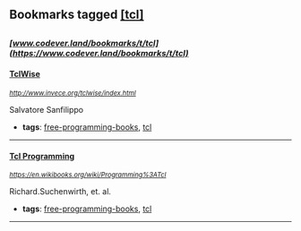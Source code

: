 ## Bookmarks tagged [[tcl]](https://www.codever.land/search?q=[tcl])

_<sup><sup>[www.codever.land/bookmarks/t/tcl](https://www.codever.land/bookmarks/t/tcl)</sup></sup>_
---
#### [TclWise](http://www.invece.org/tclwise/index.html)
_<sup>http://www.invece.org/tclwise/index.html</sup>_

Salvatore Sanfilippo
* **tags**: [free-programming-books](../tagged/free-programming-books.md), [tcl](../tagged/tcl.md)
---
#### [Tcl Programming](https://en.wikibooks.org/wiki/Programming%3ATcl)
_<sup>https://en.wikibooks.org/wiki/Programming%3ATcl</sup>_

Richard.Suchenwirth, et. al.
* **tags**: [free-programming-books](../tagged/free-programming-books.md), [tcl](../tagged/tcl.md)
---
